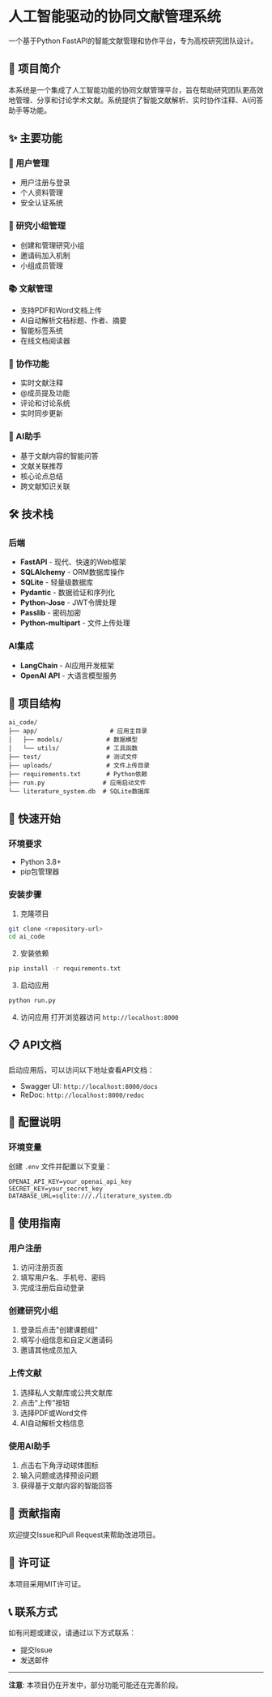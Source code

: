 # 人工智能驱动的协同文献管理系统

一个基于Python FastAPI的智能文献管理和协作平台，专为高校研究团队设计。

## 🚀 项目简介

本系统是一个集成了人工智能功能的协同文献管理平台，旨在帮助研究团队更高效地管理、分享和讨论学术文献。系统提供了智能文献解析、实时协作注释、AI问答助手等功能。

## ✨ 主要功能

### 👥 用户管理
- 用户注册与登录
- 个人资料管理
- 安全认证系统

### 🏢 研究小组管理
- 创建和管理研究小组
- 邀请码加入机制
- 小组成员管理

### 📚 文献管理
- 支持PDF和Word文档上传
- AI自动解析文档标题、作者、摘要
- 智能标签系统
- 在线文档阅读器

### 🤝 协作功能
- 实时文献注释
- @成员提及功能
- 评论和讨论系统
- 实时同步更新

### 🤖 AI助手
- 基于文献内容的智能问答
- 文献关联推荐
- 核心论点总结
- 跨文献知识关联

## 🛠️ 技术栈

### 后端
- **FastAPI** - 现代、快速的Web框架
- **SQLAlchemy** - ORM数据库操作
- **SQLite** - 轻量级数据库
- **Pydantic** - 数据验证和序列化
- **Python-Jose** - JWT令牌处理
- **Passlib** - 密码加密
- **Python-multipart** - 文件上传处理

### AI集成
- **LangChain** - AI应用开发框架
- **OpenAI API** - 大语言模型服务

## 📁 项目结构

```
ai_code/
├── app/                    # 应用主目录
│   ├── models/            # 数据模型
│   └── utils/             # 工具函数
├── test/                  # 测试文件
├── uploads/               # 文件上传目录
├── requirements.txt       # Python依赖
├── run.py                # 应用启动文件
└── literature_system.db  # SQLite数据库
```

## 🚀 快速开始

### 环境要求
- Python 3.8+
- pip包管理器

### 安装步骤

1. 克隆项目
```bash
git clone <repository-url>
cd ai_code
```

2. 安装依赖
```bash
pip install -r requirements.txt
```

3. 启动应用
```bash
python run.py
```

4. 访问应用
打开浏览器访问 `http://localhost:8000`

## 📋 API文档

启动应用后，可以访问以下地址查看API文档：
- Swagger UI: `http://localhost:8000/docs`
- ReDoc: `http://localhost:8000/redoc`

## 🔧 配置说明

### 环境变量
创建 `.env` 文件并配置以下变量：
```
OPENAI_API_KEY=your_openai_api_key
SECRET_KEY=your_secret_key
DATABASE_URL=sqlite:///./literature_system.db
```

## 📖 使用指南

### 用户注册
1. 访问注册页面
2. 填写用户名、手机号、密码
3. 完成注册后自动登录

### 创建研究小组
1. 登录后点击"创建课题组"
2. 填写小组信息和自定义邀请码
3. 邀请其他成员加入

### 上传文献
1. 选择私人文献库或公共文献库
2. 点击"上传"按钮
3. 选择PDF或Word文件
4. AI自动解析文档信息

### 使用AI助手
1. 点击右下角浮动球体图标
2. 输入问题或选择预设问题
3. 获得基于文献内容的智能回答

## 🤝 贡献指南

欢迎提交Issue和Pull Request来帮助改进项目。

## 📄 许可证

本项目采用MIT许可证。

## 📞 联系方式

如有问题或建议，请通过以下方式联系：
- 提交Issue
- 发送邮件

---

**注意**: 本项目仍在开发中，部分功能可能还在完善阶段。